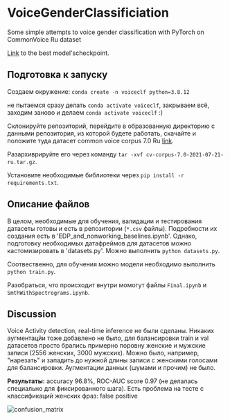 # VoiceGenderClassificiation
Some simple attempts to voice gender classification with PyTorch on CommonVoice Ru dataset

[Link](https://drive.google.com/file/d/1szGLy15Dnuqj23P0CmsQWjE1AzJJMAYB/view?usp=sharing) to the best model'scheckpoint.

## Подготовка к запуску
Создаем окружение:
`conda create -n voiceclf python=3.8.12`


не пытаемся сразу делать `conda activate voiceclf`, закрываем всё, заходим заново и делаем `conda activate voiceclf` :)

Склонируйте репозиторий, перейдите в образованную директорию с данными репозитория, из которой будете работать, скачайте и положите туда датасет common voice corpus 7.0 Ru [link](https://commonvoice.mozilla.org/ru/datasets).


Разархиврируйте его через команду `tar -xvf cv-corpus-7.0-2021-07-21-ru.tar.gz`.


Установите необходимые библиотеки через `pip install -r requirements.txt`.

## Описание файлов

В целом, необходимые для обучения, валидации и тестирования датасеты готовы и есть в репозитории (`*.csv` файлы). Подробности их создания есть в 'EDP_and_nonworking_baselines.ipynb'. Однако, подготовку необходимых датафреймов для датасетов можно кастомизировать в 'datasets.py'. Можно выполнить `python datasets.py`.

Соотвественно, для обучения можно модели необходимо выполнить `python train.py`.

Разобраться, что происходит внутри момогут файлы `Final.ipynb` и `SmthWithSpectrograms.ipynb`.

## Discussion

Voice Activity detection, real-time inference не были сделаны. Никаких аугментацйи тоже добавлено не было, для балансировки train и val датаcетов просто брались примерно поровну женские и мужские записи (2556 женских, 3000 мужских). Можно было, например, "нарезать"  и западить до нужной длины записи с женскими голосами для балансировки. Аугментации данных (шумами и прочим) не было.

**Результаты:** accuracy 96.8%, ROC-AUC score 0.97 (не делалась специально для фиксированного шага). Есть проблема на тесте с классификаций женских фраз: false positive

![confusion_matrix](https://user-images.githubusercontent.com/31968272/148693498-de755a96-27bc-4e7a-9e5a-8f459bebc7ee.png)
